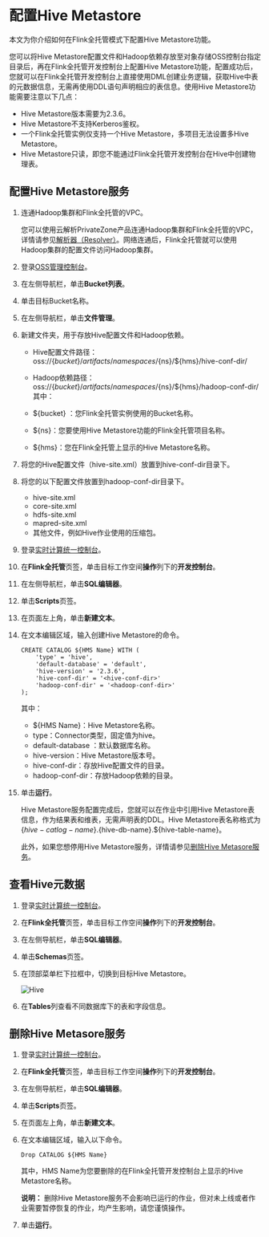 # 配置Hive Metastore

本文为你介绍如何在Flink全托管模式下配置Hive Metastore功能。

您可以将Hive Metastore配置文件和Hadoop依赖存放至对象存储OSS控制台指定目录后，再在Flink全托管开发控制台上配置Hive Metastore功能，配置成功后，您就可以在Flink全托管开发控制台上直接使用DML创建业务逻辑，获取Hive中表的元数据信息，无需再使用DDL语句声明相应的表信息。使用Hive Metastore功能需要注意以下几点：

-   Hive Metastore版本需要为2.3.6。
-   Hive Metastore不支持Kerberos鉴权。
-   一个Flink全托管实例仅支持一个Hive Metastore，多项目无法设置多Hive Metastore。
-   Hive Metastore只读，即您不能通过Flink全托管开发控制台在Hive中创建物理表。

## 配置Hive Metastore服务

1.  连通Hadoop集群和Flink全托管的VPC。

    您可以使用云解析PrivateZone产品连通Hadoop集群和Flink全托管的VPC，详情请参见[解析器（Resolver）](/cn.zh-CN/用户指南/解析器（Resolver）.md)。网络连通后，Flink全托管就可以使用Hadoop集群的配置文件访问Hadoop集群。

2.  登录[OSS管理控制台](https://oss.console.aliyun.com/)。

3.  在左侧导航栏，单击**Bucket列表**。

4.  单击目标Bucket名称。

5.  在左侧导航栏，单击**文件管理**。

6.  新建文件夹，用于存放Hive配置文件和Hadoop依赖。

    -   Hive配置文件路径：oss://$\{bucket\}/artifacts/namespaces/$\{ns\}/$\{hms\}/hive-conf-dir/
    -   Hadoop依赖路径：oss://$\{bucket\}/artifacts/namespaces/$\{ns\}/$\{hms\}/hadoop-conf-dir/
    其中：

    -   $\{bucket\} ：您Flink全托管实例使用的Bucket名称。
    -   $\{ns\}：您要使用Hive Metastore功能的Flink全托管项目名称。
    -   $\{hms\}：您在Flink全托管上显示的Hive Metastore名称。
7.  将您的Hive配置文件（hive-site.xml）放置到hive-conf-dir目录下。

8.  将您的以下配置文件放置到hadoop-conf-dir目录下。

    -   hive-site.xml
    -   core-site.xml
    -   hdfs-site.xml
    -   mapred-site.xml
    -   其他文件，例如Hive作业使用的压缩包。
9.  登录[实时计算统一控制台](https://realtime-compute.console.aliyun.com/regions/cn-shanghai)。

10. 在**Flink全托管**页签，单击目标工作空间**操作**列下的**开发控制台**。

11. 在左侧导航栏，单击**SQL编辑器**。

12. 单击**Scripts**页签。

13. 在页面左上角，单击**新建文本**。

14. 在文本编辑区域，输入创建Hive Metastore的命令。

    ```
    CREATE CATALOG ${HMS Name} WITH (
        'type' = 'hive',
        'default-database' = 'default',
        'hive-version' = '2.3.6',
        'hive-conf-dir' = '<hive-conf-dir>'
        'hadoop-conf-dir' = '<hadoop-conf-dir>'
    );
    ```

    其中：

    -   $\{HMS Name\}：Hive Metastore名称。
    -   type：Connector类型，固定值为hive。
    -   default-database ：默认数据库名称。
    -   hive-version：Hive Metastore版本号。
    -   hive-conf-dir：存放Hive配置文件的目录。
    -   hadoop-conf-dir：存放Hadoop依赖的目录。
15. 单击**运行**。

    Hive Metastore服务配置完成后，您就可以在作业中引用Hive Metastore表信息，作为结果表和维表，无需声明表的DDL。Hive Metastore表名称格式为$\{hive-catlog-name\}.$\{hive-db-name\}.$\{hive-table-name\}。

    此外，如果您想停用Hive Metastore服务，详情请参见[删除Hive Metasore服务](#section_h4x_5t3_488)。


## 查看Hive元数据

1.  登录[实时计算统一控制台](https://realtime-compute.console.aliyun.com/regions/cn-shanghai)。

2.  在**Flink全托管**页签，单击目标工作空间**操作**列下的**开发控制台**。

3.  在左侧导航栏，单击**SQL编辑器**。

4.  单击**Schemas**页签。

5.  在顶部菜单栏下拉框中，切换到目标Hive Metastore。

    ![Hive](https://static-aliyun-doc.oss-accelerate.aliyuncs.com/assets/img/zh-CN/9556783061/p177086.png)

6.  在**Tables**列查看不同数据库下的表和字段信息。


## 删除Hive Metasore服务

1.  登录[实时计算统一控制台](https://realtime-compute.console.aliyun.com/regions/cn-shanghai)。

2.  在**Flink全托管**页签，单击目标工作空间**操作**列下的**开发控制台**。

3.  在左侧导航栏，单击**SQL编辑器**。

4.  单击**Scripts**页签。

5.  在页面左上角，单击**新建文本**。

6.  在文本编辑区域，输入以下命令。

    `Drop CATALOG ${HMS Name}`

    其中，HMS Name为您要删除的在Flink全托管开发控制台上显示的Hive Metastore名称。

    **说明：** 删除Hive Metastore服务不会影响已运行的作业，但对未上线或者作业需要暂停恢复的作业，均产生影响，请您谨慎操作。

7.  单击**运行**。


